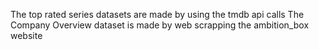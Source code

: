 The top rated series datasets are made by using the tmdb api calls
The Company Overview dataset is made by web scrapping the ambition_box website
